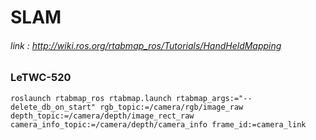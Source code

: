 # SLAM
###### link : http://wiki.ros.org/rtabmap_ros/Tutorials/HandHeldMapping
### LeTWC-520
```
roslaunch rtabmap_ros rtabmap.launch rtabmap_args:="--delete_db_on_start" rgb_topic:=/camera/rgb/image_raw depth_topic:=/camera/depth/image_rect_raw camera_info_topic:=/camera/depth/camera_info frame_id:=camera_link
```
